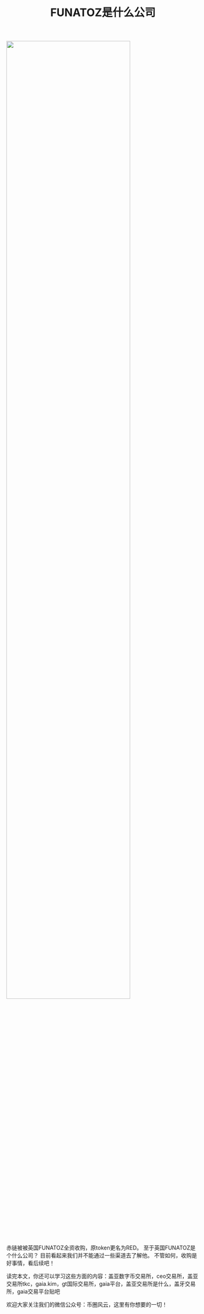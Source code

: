 ﻿---
layout: post
title: "FUNATOZ是什么公司"
description: "FUNATOZ是什么公司英国FUNATOZ是什么公司？盖亚数字币交易所，ceo交易所，盖亚交易所tkc，gaia.kim，gt国际交易所，gaia平台，盖亚交易所是什么，盖牙交易所，gaia交易平台贴吧"
tags: [gaia交易所,区块链,tkc,买币网]
categories: [币圈风云,TKC]
---
<img src="http://cdn.utouu.com/biiduuuser/1509704760989.png" width="80%"/>

赤链被被英国FUNATOZ全资收购，原token更名为RED。
至于英国FUNATOZ是个什么公司？
目前看起来我们并不能通过一些渠道去了解他。
不管如何，收购是好事情，看后续吧！

读完本文，你还可以学习这些方面的内容：盖亚数字币交易所，ceo交易所，盖亚交易所tkc，gaia.kim，gt国际交易所，gaia平台，盖亚交易所是什么，盖牙交易所，gaia交易平台贴吧


欢迎大家关注我们的微信公众号：币圈风云，这里有你想要的一切！